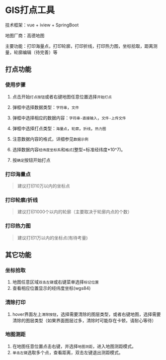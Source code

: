 #  GIS打点工具

技术框架：vue + iview + SpringBoot

地图厂商：高德地图

主要功能：打印海量点，打印轮廓，打印折线，打印热力图，坐标拾取，距离测量，轮廓编辑（待完善）等

## 打点功能
 
### 使用步骤

1. 点击开始`打点按钮`或者右键地图任意位置选择`开始打点`

2. 弹框中选择数据类型：`字符串`，`文件`

3. 弹框中选择相应的数据内容：`字符串-直接输入`，`文件-上传文件`

4. 弹框中选择打点类型：`海量点`，`轮廓`，`折线`，`热力图`

5. 注意数据内容的格式，详细参见`数据示例`

6. 选择数据内容`经纬度坐标系`和`格式`(整型=标准经纬度*10^7)。

7. 按`确定`按钮开始打点


### 打印海量点
> 建议打印10万以内的坐标点

### 打印轮廓/折线
> 建议打印1000个以内的轮廓（主要取决于轮廓内点的个数）

### 打印热力图

> 建议打印1万以内的坐标点(有待考量)


## 其它功能 

### 坐标拾取 

1. 地图任意区域`双击左键`或右键菜单选择`标记位置`
2. 查看相应位置显示的经纬度坐标(wgs84)

### 清除打印 

1. hover界面左上`清除按钮`，选择需要清除的图层类型，或者右键地图，选择需要清除的图层类型（如果界面图层过多，清除时可能存在卡顿，请耐心等待）

### 地图测距
 
1. 在地图任意位置点击右键，并选择`地图测距`，进入地图测距模式。
2. `单击左键`选取多个点，查看距离，双击左键退出测距模式。
